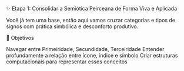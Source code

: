 ✨ Etapa 1: Consolidar a Semiótica Peirceana de Forma Viva e Aplicada

Você já tem uma base, então aqui vamos cruzar categorias e tipos de signos com prática simbólica e desconforto produtivo.

🎯 Objetivos

Navegar entre Primeiridade, Secundidade, Terceiridade
Entender profundamente a relação entre ícone, índice e símbolo
Criar estruturas computacionais para representar esses conceitos
